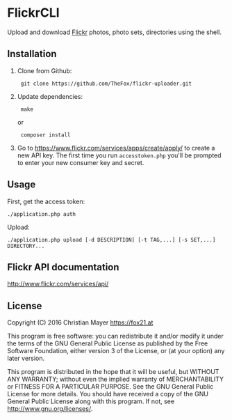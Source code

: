 # FlickrCLI

Upload and download [Flickr](https://www.flickr.com/) photos, photo sets, directories using the shell.

## Installation

1. Clone from Github:
	
		git clone https://github.com/TheFox/flickr-uploader.git

2. Update dependencies:
	
		make
	
	or
	
		composer install

3. Go to https://www.flickr.com/services/apps/create/apply/ to create a new API key.
The first time you run `accesstoken.php` you'll be prompted to enter your new consumer key and secret.

## Usage

First, get the access token:

	./application.php auth

Upload:

	./application.php upload [-d DESCRIPTION] [-t TAG,...] [-s SET,...] DIRECTORY...

## Flickr API documentation

<http://www.flickr.com/services/api/>

## License

Copyright (C) 2016 Christian Mayer <https://fox21.at>

This program is free software: you can redistribute it and/or modify it under the terms of the GNU General Public License as published by the Free Software Foundation, either version 3 of the License, or (at your option) any later version.

This program is distributed in the hope that it will be useful, but WITHOUT ANY WARRANTY; without even the implied warranty of MERCHANTABILITY or FITNESS FOR A PARTICULAR PURPOSE. See the GNU General Public License for more details. You should have received a copy of the GNU General Public License along with this program. If not, see <http://www.gnu.org/licenses/>.
